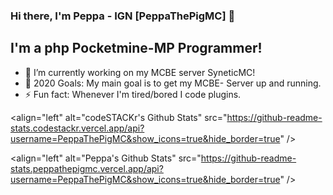 ### Hi there, I'm Peppa - IGN [PeppaThePigMC] 👋

## I'm a php Pocketmine-MP Programmer!
- 🔭 I’m currently working on my MCBE server SyneticMC!
- 🥅 2020 Goals: My main goal is to get my MCBE- Server up and running.
- ⚡ Fun fact: Whenever I'm tired/bored I code plugins.

<align="left" alt="codeSTACKr's Github Stats" src="https://github-readme-stats.codestackr.vercel.app/api?username=PeppaThePigMC&show_icons=true&hide_border=true" />

<align="left" alt="Peppa's Github Stats" src="https://github-readme-stats.peppathepigmc.vercel.app/api?username=PeppaThePigMC&show_icons=true&hide_border=true" />
